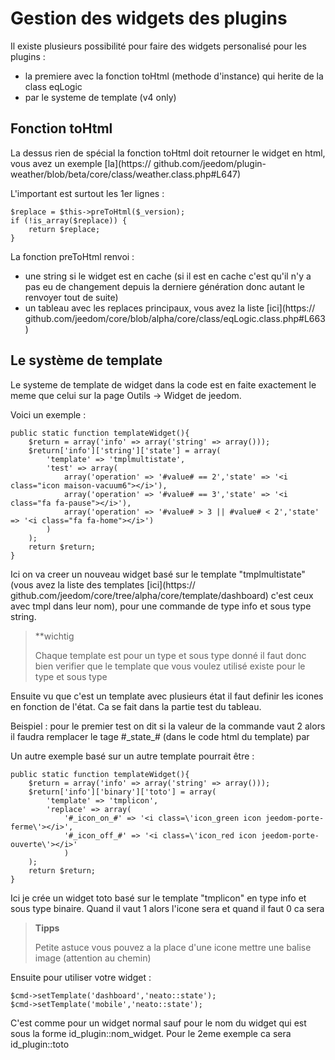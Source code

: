 # Gestion des widgets des plugins

Il existe plusieurs possibilité pour faire des widgets personalisé pour les plugins : 

- la premiere avec la fonction toHtml (methode d'instance) qui herite de la class eqLogic
- par le systeme de template (v4 only)

## Fonction toHtml

La dessus rien de spécial la fonction toHtml doit retourner le widget en html, vous avez un exemple [la](https:// github.com/jeedom/plugin-weather/blob/beta/core/class/weather.class.php#L647)

L'important est surtout les 1er lignes : 

````
$replace = $this->preToHtml($_version);
if (!is_array($replace)) {
	return $replace;
}
````

La fonction preToHtml renvoi :

- une string si le widget est en cache (si il est en cache c'est qu'il n'y a pas eu de changement depuis la derniere génération donc autant le renvoyer tout de suite)
- un tableau avec les replaces principaux, vous avez la liste [ici](https:// github.com/jeedom/core/blob/alpha/core/class/eqLogic.class.php#L663)

## Le système de template

Le systeme de template de widget dans la code est en faite exactement le meme que celui sur la page Outils -> Widget de jeedom.

Voici un exemple :

````
public static function templateWidget(){
	$return = array('info' => array('string' => array()));
	$return['info']['string']['state'] = array(
		'template' => 'tmplmultistate',
		'test' => array(
			array('operation' => '#value# == 2','state' => '<i class="icon maison-vacuum6"></i>'),
			array('operation' => '#value# == 3','state' => '<i class="fa fa-pause"></i>'),
			array('operation' => '#value# > 3 || #value# < 2','state' => '<i class="fa fa-home"></i>')
		)
	);
	return $return;
}
````

Ici on va creer un nouveau widget basé sur le template "tmplmultistate" (vous avez la liste des templates [ici](https:// github.com/jeedom/core/tree/alpha/core/template/dashboard) c'est ceux avec tmpl dans leur nom), pour une commande de type info et sous type string.

>**wichtig
>
>Chaque template est pour un type et sous type donné il faut donc bien verifier que le template que vous voulez utilisé existe pour le type et sous type

Ensuite vu que c'est un template avec plusieurs état il faut definir les icones en fonction de l'état. Ca se fait dans la partie test du tableau.

Beispiel : pour le premier test on dit si la valeur de la commande vaut 2 alors il faudra remplacer le tage #\_state_# (dans le code html du template) par <i class="icon maison-vacuum6"></i>

Un autre exemple basé sur un autre template pourrait être : 

````
public static function templateWidget(){
	$return = array('info' => array('string' => array()));
	$return['info']['binary']['toto'] = array(
		'template' => 'tmplicon',
		'replace' => array(
			'#_icon_on_#' => '<i class=\'icon_green icon jeedom-porte-ferme\'></i>',
			'#_icon_off_#' => '<i class=\'icon_red icon jeedom-porte-ouverte\'></i>'
			)
	);
	return $return;
}
````
  
Ici je crée un widget toto basé sur le template "tmplicon" en type info et sous type binaire. Quand il vaut 1 alors l'icone sera <i class='icon_green icon jeedom-porte-ferme'></i> et quand il faut 0 ca sera <i class='icon_red icon jeedom-porte-ouverte'></i>
  
>**Tipps**
>
> Petite astuce vous pouvez a la place d'une icone mettre une balise image (attention au chemin)
  
Ensuite pour utiliser votre widget : 
  
````
$cmd->setTemplate('dashboard','neato::state');
$cmd->setTemplate('mobile','neato::state');
````

C'est comme pour un widget normal sauf pour le nom du widget qui est sous la forme id_plugin::nom_widget. Pour le 2eme exemple ca sera id_plugin::toto
  
  
